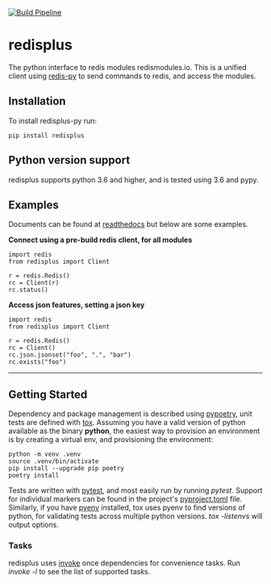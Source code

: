 [![Build Pipeline](https://github.com/redislabsmodules/redisplus-py/actions/workflows/tox-build.yml/badge.svg)](https://github.com/redislabsmodules/redisplus-py)

# redisplus

The python interface to redis modules redismodules.io. This is a unified client using [redis-py](https://github.com/andymccurdy/redis-py) to send commands to redis, and access the modules.

## Installation

To install redisplus-py run:

```pip install redisplus```

## Python version support

redisplus supports python 3.6 and higher, and is tested using 3.6 and pypy.

## Examples

Documents can be found at [readthedocs](http://placeholder) but below are some examples.

**Connect using a pre-build redis client, for all modules**
```
import redis
from redisplus import Client

r = redis.Redis()
rc = Client(r)
rc.status()
```

**Access json features, setting a json key**

```
import redis
from redisplus import Client

r = redis.Redis()
rc = Client()
rc.json.jsonset("foo", ".", "bar")
rc.exists("foo")
```

----------------------------------------------------------------------------------------------------

## Getting Started

Dependency and package management is described using [pypoetry](https://python-poetry.org/), unit tests are defined with [tox](https://tox.readthedocs.io/en/latest/). Assuming you have a valid version of python available as the binary **python**, the easiest way to provision an environment is by creating a virtual env, and provisioning the environment:

```
python -m venv .venv
source .venv/bin/activate
pip install --upgrade pip poetry
poetry install
```

Tests are written with [pytest](https://docs.pytest.org), and most easily run by running *pytest*. Support for individual markers can be found in the project's [pyproject.toml](pyproject.toml) file. Similarly, if you have [pyenv](https://github.com/pyenv/pyenv) installed, tox uses pyenv to find versions of python, for validating tests across multiple python versions. *tox -listenvs* will output options.

### Tasks

redisplus uses [invoke](https://pyinvoke.org) once dependencies for convenience tasks. Run *invoke -l* to see the list of supported tasks.
